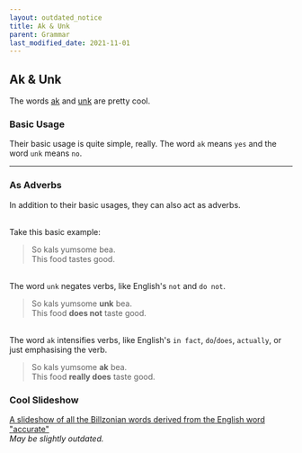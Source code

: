 ```yaml
---
layout: outdated_notice
title: Ak & Unk
parent: Grammar
last_modified_date: 2021-11-01
---
```


## Ak & Unk

The words [ak](../words/ak) and [unk](../words/unk) are pretty cool.

### Basic Usage
Their basic usage is quite simple, really. The word `ak` means `yes` and the word `unk` means `no`.

-----

### As Adverbs
In addition to their basic usages, they can also act as adverbs.

\
Take this basic example:
> So kals yumsome bea.  
  This food tastes good.

\
The word `unk` negates verbs, like English's `not` and `do not`.  
> So kals yumsome **unk** bea.  
  This food **does not** taste good.

\
The word `ak` intensifies verbs, like English's `in fact`, `do`/`does`, `actually`, or just emphasising the verb.  
> So kals yumsome **ak** bea.  
  This food **really does** taste good.



### Cool Slideshow
[A slideshow of all the Billzonian words derived from the English word "accurate"](https://docs.google.com/presentation/d/1VOyaGQhnltC_xXXKFJXBrkzrbyH2D8KnrNAhlPJub18/edit#slide=id.p)  
*May be slightly outdated.*